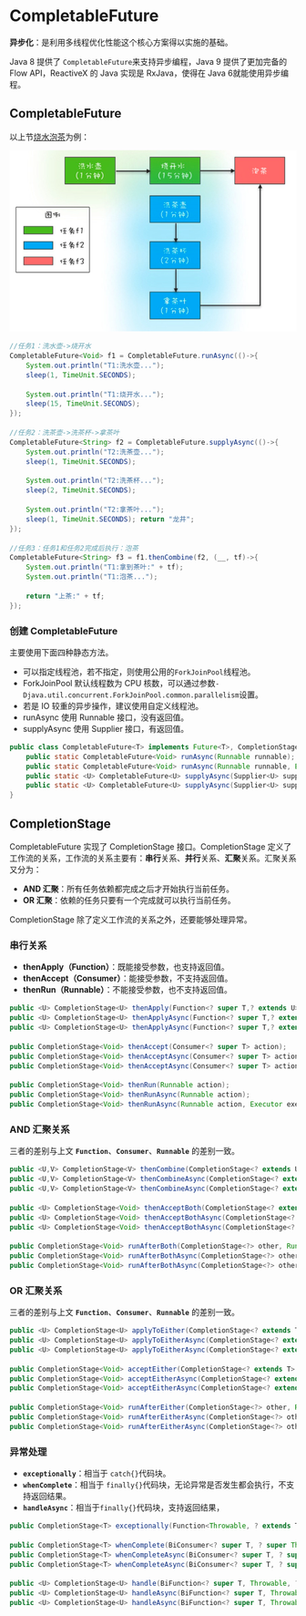 # CompletableFuture

**异步化**：是利用多线程优化性能这个核心方案得以实施的基础。

Java 8 提供了 `CompletableFuture`来支持异步编程，Java 9 提供了更加完备的 Flow API，ReactiveX 的 Java 实现是 RxJava，使得在 Java 6就能使用异步编程。

## CompletableFuture

以上节[烧水泡茶](future.md#futuretask)为例：

![](../../.gitbook/assets/image%20%2887%29.png)

```java
//任务1：洗⽔壶->烧开⽔ 
CompletableFuture<Void> f1 = CompletableFuture.runAsync(()->{ 
	System.out.println("T1:洗⽔壶..."); 
	sleep(1, TimeUnit.SECONDS);

	System.out.println("T1:烧开⽔..."); 
	sleep(15, TimeUnit.SECONDS); 
}); 

//任务2：洗茶壶->洗茶杯->拿茶叶 
CompletableFuture<String> f2 = CompletableFuture.supplyAsync(()->{ 
	System.out.println("T2:洗茶壶..."); 
	sleep(1, TimeUnit.SECONDS);

	System.out.println("T2:洗茶杯..."); 
	sleep(2, TimeUnit.SECONDS);

	System.out.println("T2:拿茶叶..."); 
	sleep(1, TimeUnit.SECONDS); return "⻰井"; 
}); 

//任务3：任务1和任务2完成后执⾏：泡茶 
CompletableFuture<String> f3 = f1.thenCombine(f2, (__, tf)->{ 
	System.out.println("T1:拿到茶叶:" + tf); 
	System.out.println("T1:泡茶...");

	return "上茶:" + tf; 
}); 
```

### 创建 CompletableFuture

主要使用下面四种静态方法。

* 可以指定线程池，若不指定，则使用公用的`ForkJoinPool`线程池。
* ForkJoinPool 默认线程数为 CPU 核数，可以通过参数`-Djava.util.concurrent.ForkJoinPool.common.parallelism`设置。
* 若是 IO 较重的异步操作，建议使用自定义线程池。
* runAsync 使用 Runnable 接口，没有返回值。
* supplyAsync 使用 Supplier 接口，有返回值。

```java
public class CompletableFuture<T> implements Future<T>, CompletionStage<T> {
    public static CompletableFuture<Void> runAsync(Runnable runnable);
    public static CompletableFuture<Void> runAsync(Runnable runnable, Executor executor);
    public static <U> CompletableFuture<U> supplyAsync(Supplier<U> supplier);
    public static <U> CompletableFuture<U> supplyAsync(Supplier<U> supplier, Executor executor);
}
```

## CompletionStage

CompletableFuture 实现了 CompletionStage 接口。CompletionStage 定义了工作流的关系，工作流的关系主要有：**串行**关系、**并行**关系、**汇聚**关系。汇聚关系又分为：

* **AND 汇聚**：所有任务依赖都完成之后才开始执行当前任务。
* **OR 汇聚**：依赖的任务只要有一个完成就可以执行当前任务。

CompletionStage 除了定义工作流的关系之外，还要能够处理异常。

### 串行关系

* **thenApply（Function）**：既能接受参数，也支持返回值。
* **thenAccept（Consumer）**：能接受参数，不支持返回值。
* **thenRun（Runnable）**：不能接受参数，也不支持返回值。

```java
public <U> CompletionStage<U> thenApply(Function<? super T,? extends U> fn);
public <U> CompletionStage<U> thenApplyAsync(Function<? super T,? extends U> fn);
public <U> CompletionStage<U> thenApplyAsync(Function<? super T,? extends U> fn, Executor executor);

public CompletionStage<Void> thenAccept(Consumer<? super T> action);
public CompletionStage<Void> thenAcceptAsync(Consumer<? super T> action);
public CompletionStage<Void> thenAcceptAsync(Consumer<? super T> action, Executor executor);

public CompletionStage<Void> thenRun(Runnable action);
public CompletionStage<Void> thenRunAsync(Runnable action);
public CompletionStage<Void> thenRunAsync(Runnable action, Executor executor);
```

### AND 汇聚关系

三者的差别与上文 **`Function`**、**`Consumer`**、**`Runnable`** 的差别一致。

```java
public <U,V> CompletionStage<V> thenCombine(CompletionStage<? extends U> other, BiFunction<? super T,? super U,? extends V> fn);
public <U,V> CompletionStage<V> thenCombineAsync(CompletionStage<? extends U> other, BiFunction<? super T,? super U,? extends V> fn);
public <U,V> CompletionStage<V> thenCombineAsync(CompletionStage<? extends U> other, BiFunction<? super T,? super U,? extends V> fn, Executor executor);

public <U> CompletionStage<Void> thenAcceptBoth(CompletionStage<? extends U> other, BiConsumer<? super T, ? super U> action);
public <U> CompletionStage<Void> thenAcceptBothAsync(CompletionStage<? extends U> other, BiConsumer<? super T, ? super U> action);
public <U> CompletionStage<Void> thenAcceptBothAsync(CompletionStage<? extends U> other, BiConsumer<? super T, ? super U> action, Executor executor);

public CompletionStage<Void> runAfterBoth(CompletionStage<?> other, Runnable action);
public CompletionStage<Void> runAfterBothAsync(CompletionStage<?> other, Runnable action);
public CompletionStage<Void> runAfterBothAsync(CompletionStage<?> other, Runnable action, Executor executor);
```

### OR 汇聚关系

三者的差别与上文 **`Function`**、**`Consumer`**、**`Runnable`** 的差别一致。

```java
public <U> CompletionStage<U> applyToEither(CompletionStage<? extends T> other, Function<? super T, U> fn);
public <U> CompletionStage<U> applyToEitherAsync(CompletionStage<? extends T> other, Function<? super T, U> fn);
public <U> CompletionStage<U> applyToEitherAsync(CompletionStage<? extends T> other, Function<? super T, U> fn, Executor executor);
              
public CompletionStage<Void> acceptEither(CompletionStage<? extends T> other, Consumer<? super T> action);
public CompletionStage<Void> acceptEitherAsync(CompletionStage<? extends T> other, Consumer<? super T> action);
public CompletionStage<Void> acceptEitherAsync(CompletionStage<? extends T> other, Consumer<? super T> action, Executor executor);

public CompletionStage<Void> runAfterEither(CompletionStage<?> other, Runnable action);
public CompletionStage<Void> runAfterEitherAsync(CompletionStage<?> other, Runnable action);
public CompletionStage<Void> runAfterEitherAsync(CompletionStage<?> other, Runnable action, Executor executor);
```

### 异常处理

* **`exceptionally`**：相当于 `catch{}`代码块。
* **`whenComplete`**：相当于 `finally{}`代码块，无论异常是否发生都会执行，不支持返回结果。
* **`handleAsync`**：相当于`finally{}`代码块，支持返回结果，

```java
public CompletionStage<T> exceptionally(Function<Throwable, ? extends T> fn);

public CompletionStage<T> whenComplete(BiConsumer<? super T, ? super Throwable> action);
public CompletionStage<T> whenCompleteAsync(BiConsumer<? super T, ? super Throwable> action);
public CompletionStage<T> whenCompleteAsync(BiConsumer<? super T, ? super Throwable> action, Executor executor);

public <U> CompletionStage<U> handle(BiFunction<? super T, Throwable, ? extends U> fn);
public <U> CompletionStage<U> handleAsync(BiFunction<? super T, Throwable, ? extends U> fn);
public <U> CompletionStage<U> handleAsync(BiFunction<? super T, Throwable, ? extends U> fn, Executor executor);
```

